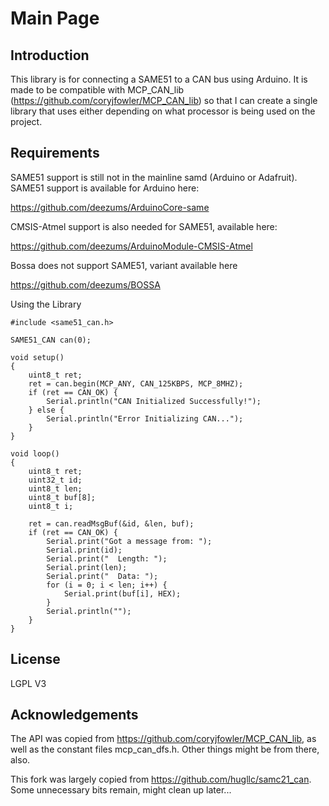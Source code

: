 Main Page
================

Introduction
----------------

This library is for connecting a SAME51 to a CAN bus using Arduino. It is made to be compatible with MCP_CAN_lib 
(https://github.com/coryjfowler/MCP_CAN_lib) so that I can create a single library
that uses either depending on what processor is being used on the project.

Requirements
----------------

SAME51 support is still not in the mainline samd (Arduino or Adafruit). SAME51 support
is available for Arduino here:

https://github.com/deezums/ArduinoCore-same

CMSIS-Atmel support is also needed for SAME51, available here:

https://github.com/deezums/ArduinoModule-CMSIS-Atmel

Bossa does not support SAME51, variant available here

https://github.com/deezums/BOSSA

Using the Library
```
#include <same51_can.h>

SAME51_CAN can(0);

void setup()
{
    uint8_t ret;
    ret = can.begin(MCP_ANY, CAN_125KBPS, MCP_8MHZ);
    if (ret == CAN_OK) {
        Serial.println("CAN Initialized Successfully!");
    } else {
        Serial.println("Error Initializing CAN...");
    }
}

void loop()
{
    uint8_t ret;
    uint32_t id;
    uint8_t len;
    uint8_t buf[8];
    uint8_t i;
    
    ret = can.readMsgBuf(&id, &len, buf);
    if (ret == CAN_OK) {
        Serial.print("Got a message from: ");
        Serial.print(id);
        Serial.print("  Length: ");
        Serial.print(len);
        Serial.print("  Data: ");
        for (i = 0; i < len; i++) {
            Serial.print(buf[i], HEX);
        }
        Serial.println("");
    }
}
```


License
-----------------
LGPL V3

Acknowledgements
-----------------
The API was copied from https://github.com/coryjfowler/MCP_CAN_lib, as well as the
constant files mcp_can_dfs.h.  Other things might be from there, also.

This fork was largely copied from https://github.com/hugllc/samc21_can. Some unnecessary bits remain, might clean up later...
